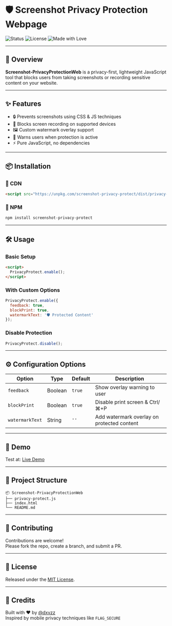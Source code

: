 # 🛡️ Screenshot Privacy Protection Webpage

![Status](https://img.shields.io/badge/status-active-brightgreen?style=for-the-badge)
![License](https://img.shields.io/badge/license-MIT-blue?style=for-the-badge)
![Made with Love](https://img.shields.io/badge/built%20with-%E2%9D%A4%EF%B8%8F%20JavaScript-red?style=for-the-badge)

---

## 🚀 Overview

**Screenshot-PrivacyProtectionWeb** is a privacy-first, lightweight JavaScript tool that blocks users from taking screenshots or recording sensitive content on your website.

---

## ✨ Features

- 🔒 Prevents screenshots using CSS & JS techniques
- 🚫 Blocks screen recording on supported devices
- 🖼️ Custom watermark overlay support
- 🧠 Warns users when protection is active
- ⚡ Pure JavaScript, no dependencies

---

## 📦 Installation

### 🔗 CDN

```html
<script src="https://unpkg.com/screenshot-privacy-protect/dist/privacy-protect.min.js"></script>
```

### 🧰 NPM

```bash
npm install screenshot-privacy-protect
```

---

## 🛠️ Usage

### Basic Setup

```html
<script>
  PrivacyProtect.enable();
</script>
```

### With Custom Options

```js
PrivacyProtect.enable({
  feedback: true,
  blockPrint: true,
  watermarkText: '🛡️ Protected Content'
});
```

### Disable Protection

```js
PrivacyProtect.disable();
```

---

## ⚙️ Configuration Options

| Option           | Type     | Default | Description                                 |
|------------------|----------|---------|---------------------------------------------|
| `feedback`       | Boolean  | `true`  | Show overlay warning to user                |
| `blockPrint`     | Boolean  | `true`  | Disable print screen & Ctrl/⌘+P             |
| `watermarkText`  | String   | `''`    | Add watermark overlay on protected content  |

---

## 🧪 Demo

Test at: [Live Demo](https://privacy-prototype.vercel.app)

---

## 📁 Project Structure

```
📦 Screenshot-PrivacyProtectionWeb
├── privacy-protect.js
├── index.html
└── README.md
```

---

## 🤝 Contributing

Contributions are welcome!  
Please fork the repo, create a branch, and submit a PR.

---

## 📄 License

Released under the [MIT License](LICENSE).

---

## 🙌 Credits

Built with ❤️ by [@dxvzz](https://github.com/dxvzz)  
Inspired by mobile privacy techniques like `FLAG_SECURE`

